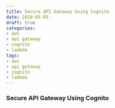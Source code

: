 ```yaml
---
title: Secure API Gateway Using Cognito
date: 2020-05-05
draft: true
categories:
- aws
- api gateway
- cognito
- lambda
tags:
- aws
- api gateway
- cognito
- lambda
---
```


### Secure API Gateway Using Cognito